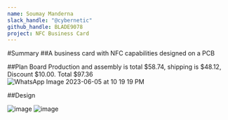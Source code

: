```yaml
---
name: Soumay Manderna
slack_handle: "@cybernetic"
github_handle: BLADE9078
project: NFC Business Card
---
```


#Summary
##A business card with NFC capabilities designed on a PCB

##Plan
Board Production and assembly is total $58.74, shipping is $48.12, Discount $10.00. Total $97.36
![WhatsApp Image 2023-06-05 at 10 19 19 PM](https://github.com/BLADE9078/OnBoard/assets/88175838/67fd5e2a-34c7-4f00-bc37-6b9079f77fe3)


##Design

![image](https://github.com/BLADE9078/OnBoard/assets/88175838/59ea3cb7-f631-4ff9-b738-32689dbf5bc6)
![image](https://github.com/BLADE9078/OnBoard/assets/88175838/9d7ba3ff-751b-4f8e-87d5-5fa565eb5f22)
